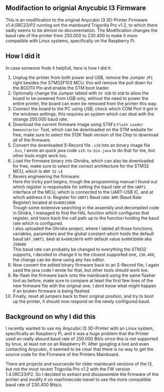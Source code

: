 **Modifaction to orignial Anycubic I3 Firmware**
---
This is an modification to the original Anycubic I3 3D-Printer Firmware v1.4.0RC23/P2 running ont the mainboard Trigorilla Pro v1.2, to which there sadly seems to be almost no documentation.
The Modification changes the baud rate of the printer from 250.000 to 230.400 to make it more compatible with Linux systems, specifically on the Raspberry Pi.

How I did it
---
In case someone finds it helpfull, here is how I did it:

1. Unplug the printer from both power and USB, remove the Jumper `JP1` right besides the STM32F103 MCU, this will remove the pull down for the BOOT0 Pin and enable the STM boot loader.
2. Optionally change the Jumper labled with `5V USB` to `USB` to allow the board to be powered from USB only, without the need to power the entire printer, the board can even be removed from the printer this way.
3. Connect the board to the PC using USB, check which COM Port it got in the windows settings, this requires an system which can deal with the strange 250.000 baud rate.
4. Download the current firmware image using STM's `Flash Loader Demonstartor` Tool, which can be downloaded on the STM website for free, make sure to select the 512K flash version of the Chip to download all of the firmware.
5. Convert the downloaded S-Record file `.s19` into an binary image file `.bin`, I wrote an quick java code `s19-to-bin.java` to do that for me, but other tools might work too.
6. Load the firmware binary into Ghridra, which can also be downloaded for free, make sure to select the correct architecture for the STM32 MCU, which is `ARM 32 LE`
7. Revers engineering the firmware:<br/>
Here the tricky part begins, trough the programming manual I found out which register is responsible for setting the baud rate of the `UART1` interface of the MCU, which is connected to the UART-USB IC, and at whcih address it is: Register for `UART1` Baud rate: `BRR` (Baud Rate Register) located at `0x40013808`<br/>
Trough some extensive searching in the assembly and decompiled code in Ghidra, I managed to find the HAL function which configures that register, and trace back the call path up to the function holding the baud rate which is configured.<br/>
I also uploaded the Ghridra project, where I labled all those functions, variables, parameters and the global constant which holds the default baud `DAT_UART1_BAUD` at `0x080286f8` with default value `0x0003D090` aka `250000`<br/>
This baud rate can probably be changed to everything the STM32 supports, I decided to change it to the closest supported one, `230.400`, the change can be done using any hex editor.<br/>
8. Now convert the edited binary firmware back to an S-Record file, I again used the java code I wrote for that, but other tools should work too.<br/>
9. Re-flash the firmware back onto the mainboard using the same flasher tool as before, make sure to compare at least the first few lines of the new firmware file with the original one, I dont know what might happen if an broken firmware is being flashed.<br/>
10. Finally, reset all jumpers back to their original position, and try to boot up the printer, it should now respond on the newly configured baud.<br/>

Background on why I did this
---
I recently wanted to use my Anycubic I3 3D-Printer with an Linux system, specifically an Raspberry Pi, and it was a huge problem that the Printer used an really absurd baud rate of 250.000 Bit/s since this is not supported by linux, at least not on an Raspberry Pi.
After googling a loot and even contacting Anycubic, it seemed to be clear that there is no way to get the source code for the Firmware of the Printers Mainboard.

There are projects and sourceode for older mainboard versions of the I3, but not the most recent Trigorilla Pro v1.2 with the FW version 1.4.0RC23/P2.
So I decided to extract and dissassemble the firmware of the printer and modify it on machinecode loevel to use the more compatible baud rate of 230.400 Bits/s.
